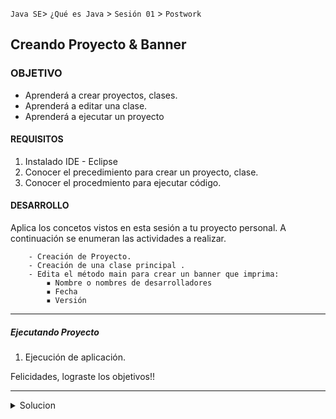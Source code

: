 
`Java SE`> `¿Qué es Java` > `Sesión 01` > `Postwork`

## Creando Proyecto & Banner 

### OBJETIVO

- Aprenderá a crear proyectos, clases.
- Aprenderá a editar una clase.
- Aprenderá a ejecutar un proyecto

#### REQUISITOS

1. Instalado IDE - Eclipse
2. Conocer el precedimiento para crear un proyecto, clase.
3. Conocer el procedmiento para ejecutar código.

#### DESARROLLO

Aplica los concetos vistos en esta sesión a tu proyecto personal. A continuación se enumeran las actividades a realizar.
      
        - Creación de Proyecto.
        - Creación de una clase principal .
        - Edita el método main para crear un banner que imprima:
            ▪ Nombre o nombres de desarrolladores
            ▪ Fecha
            ▪ Versión
            
<hr>

##### Ejecutando Proyecto

1. Ejecución de aplicación. 
   
Felicidades, lograste los objetivos!!

<hr> 

<details>
	<summary>Solucion</summary>
	<p> 1. Crear un nuevo JavaProyect en Eclipse </p>
	<p> 2. Crear una clase principal, asignarle el nombre UniversidadMexico </p>
        <p> 4. Repite el uso de la instrucción System.out.println..., para generar un banner con los datos de proyecto </p>
	<p> 5. Ejecutar Proyecto </p>
</details> 
